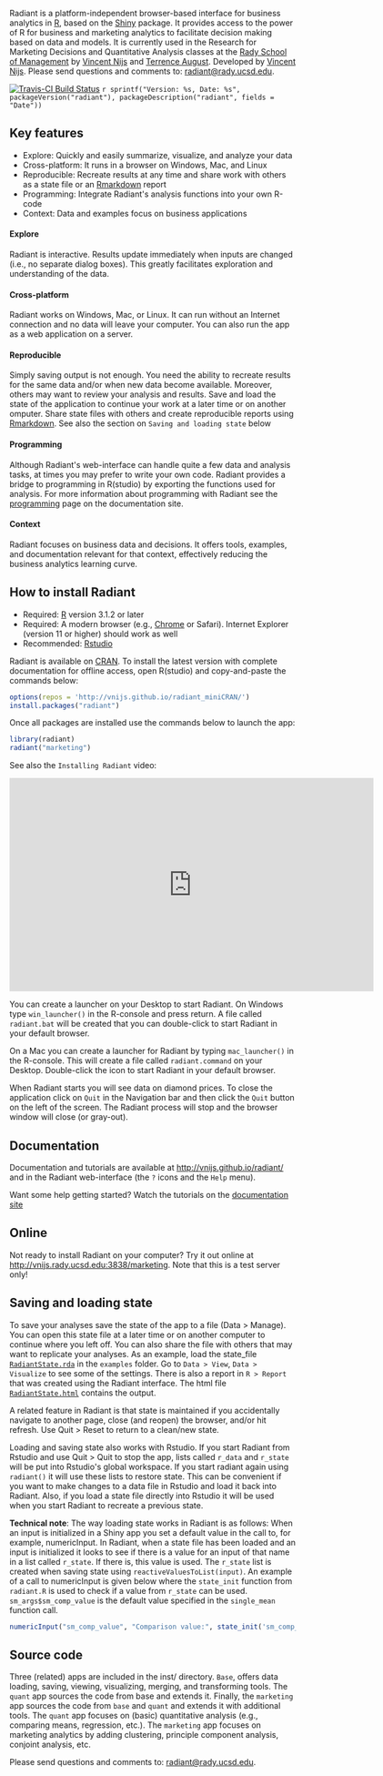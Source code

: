 Radiant is a platform-independent browser-based interface for business analytics in [R](http://www.r-project.org/), based on the [Shiny](http://www.rstudio.com/shiny/) package. It provides access to the power of R for business and marketing analytics to facilitate decision making based on data and models. It is currently used in the Research for Marketing Decisions and Quantitative Analysis classes at the <a href="http://rady.ucsd.edu/" target="\_blank">Rady School of Management</a> by <a href="http://rady.ucsd.edu/faculty/directory/nijs/" target="\_blank">Vincent Nijs</a> and <a href="http://rady.ucsd.edu/faculty/directory/august/">Terrence August</a>. Developed by <a href="http://rady.ucsd.edu/faculty/directory/nijs/" target="\_blank">Vincent Nijs</a>. Please send questions and comments to: radiant@rady.ucsd.edu.

[![Travis-CI Build Status](https://travis-ci.org/vnijs/radiant.png?branch=master)](https://travis-ci.org/vnijs/radiant)
`r sprintf("Version: %s, Date: %s", packageVersion("radiant"), packageDescription("radiant", fields = "Date"))`

## Key features

- Explore: Quickly and easily summarize, visualize, and analyze your data
- Cross-platform: It runs in a browser on Windows, Mac, and Linux
- Reproducible: Recreate results at any time and share work with others as a state file or an [Rmarkdown](http://rmarkdown.rstudio.com/) report
- Programming: Integrate Radiant's analysis functions into your own R-code
- Context: Data and examples focus on business applications

#### Explore

Radiant is interactive. Results update immediately when inputs are changed (i.e., no separate dialog boxes). This greatly facilitates exploration and understanding of the data.

#### Cross-platform

Radiant works on Windows, Mac, or Linux. It can run without an Internet connection and no data will leave your computer. You can also run the app as a web application on a server.

#### Reproducible

Simply saving output is not enough. You need the ability to recreate results for the same data and/or when new data become available. Moreover, others may want to review your analysis and results. Save and load the state of the application to continue your work at a later time or on another omputer. Share state files with others and create reproducible reports using [Rmarkdown](http://rmarkdown.rstudio.com/). See also the section on `Saving and loading state` below

#### Programming

Although Radiant's web-interface can handle quite a few data and analysis tasks, at times you may prefer to write your own code. Radiant provides a bridge to programming in R(studio) by exporting the functions used for analysis. For more information about programming with Radiant see the [programming](http://vnijs.github.io/radiant/programming.html) page on the documentation site.

#### Context

Radiant focuses on business data and decisions. It offers tools, examples, and documentation relevant for that context, effectively reducing the business analytics learning curve.

## How to install Radiant

- Required: [R](http://cran.rstudio.com/) version 3.1.2 or later
- Required: A modern browser (e.g., [Chrome](https://www.google.com/intl/en/chrome/browser/desktop/) or Safari). Internet Explorer (version 11 or higher) should work as well
- Recommended: [Rstudio](http://www.rstudio.com/products/rstudio/download/)

Radiant is available on [CRAN](http://cran.r-project.org/web/packages/radiant/index.html). To install the latest version with complete documentation for offline access, open R(studio) and copy-and-paste the commands below:

```r
options(repos = 'http://vnijs.github.io/radiant_miniCRAN/')
install.packages("radiant")
```

Once all packages are installed use the commands below to launch the app:

```r
library(radiant)
radiant("marketing")
```

See also the `Installing Radiant` video:

<iframe width="640" height="375" src="https://www.youtube.com/embed/NEPSFiHH_dw" frameborder="0" allowfullscreen></iframe>

You can create a launcher on your Desktop to start Radiant. On Windows type `win_launcher()` in the R-console and press return. A file called `radiant.bat` will be created that you can double-click to start Radiant in your default browser.

On a Mac you can create a launcher for Radiant by typing `mac_launcher()` in the R-console. This will create a file called `radiant.command` on your Desktop. Double-click the icon to start Radiant in your default browser.

When Radiant starts you will see data on diamond prices. To close the application click on `Quit` in the Navigation bar and then click the `Quit` button on the left of the screen. The Radiant process will stop and the browser window will close (or gray-out).

## Documentation

Documentation and tutorials are available at <http://vnijs.github.io/radiant/> and in the Radiant web-interface (the `?` icons and the `Help` menu).

Want some help getting started? Watch the tutorials on the [documentation site](http://vnijs.github.io/radiant/tutorials.html)

## Online

Not ready to install Radiant on your computer? Try it out online at <http://vnijs.rady.ucsd.edu:3838/marketing>. Note that this is a test server only!

## Saving and loading state

To save your analyses save the state of the app to a file (Data > Manage). You can open this state file at a later time or on another computer to continue where you left off. You can also share the file with others that may want to replicate your analyses. As an example, load the state_file [`RadiantState.rda`](https://github.com/vnijs/radiant/blob/master/inst/examples/RadiantState.rda?raw=true) in the `examples` folder. Go to `Data > View`, `Data > Visualize` to see some of the settings. There is also a report in `R > Report` that was created using the Radiant interface. The html file [`RadiantState.html`](https://github.com/vnijs/radiant/blob/master/inst/examples/RadiantState.html?raw=true) contains the output.

A related feature in Radiant is that state is maintained if you accidentally navigate to another page, close (and reopen) the browser, and/or hit refresh. Use Quit > Reset to return to a clean/new state.

Loading and saving state also works with Rstudio. If you start Radiant from Rstudio and use Quit > Quit to stop the app, lists called `r_data` and `r_state` will be put into Rstudio's global workspace. If you start radiant again using `radiant()` it will use these lists to restore state. This can be convenient if you want to make changes to a data file in Rstudio and load it back into Radiant. Also, if you load a state file directly into Rstudio it will be used when you start Radiant to recreate a previous state.

**Technical note**: The way loading state works in Radiant is as follows: When an input is initialized in a Shiny app you set a default value in the call to, for example, numericInput. In Radiant, when a state file has been loaded and an input is initialized it looks to see if there is a value for an input of that name in a list called `r_state`. If there is, this value is used. The `r_state` list is created when saving state using `reactiveValuesToList(input)`. An example of a call to numericInput is given below where the `state_init` function from `radiant.R` is used to check if a value from `r_state` can be used. `sm_args$sm_comp_value` is the default value specified in the `single_mean` function call.

```r
numericInput("sm_comp_value", "Comparison value:", state_init('sm_comp_value',sm_args$sm_comp_value))
```

## Source code

Three (related) apps are included in the inst/ directory. `Base`, offers data loading, saving, viewing, visualizing, merging, and transforming tools. The `quant` app sources the code from base and extends it. Finally, the `marketing` app sources the code from `base` and `quant` and extends it with additional tools. The `quant` app focuses on (basic) quantitative analysis (e.g., comparing means, regression, etc.). The `marketing` app focuses on marketing analytics by adding clustering, principle component analysis, conjoint analysis, etc.

Please send questions and comments to: radiant@rady.ucsd.edu.
